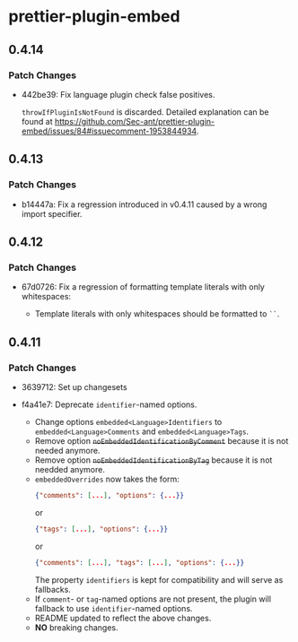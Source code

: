 # prettier-plugin-embed

## 0.4.14

### Patch Changes

- 442be39: Fix language plugin check false positives.

  `throwIfPluginIsNotFound` is discarded. Detailed explanation can be found at https://github.com/Sec-ant/prettier-plugin-embed/issues/84#issuecomment-1953844934.

## 0.4.13

### Patch Changes

- b14447a: Fix a regression introduced in v0.4.11 caused by a wrong import specifier.

## 0.4.12

### Patch Changes

- 67d0726: Fix a regression of formatting template literals with only whitespaces:

  - Template literals with only whitespaces should be formatted to ` `` `.

## 0.4.11

### Patch Changes

- 3639712: Set up changesets
- f4a41e7: Deprecate `identifier`-named options.

  - Change options `embedded<Language>Identifiers` to `embedded<Language>Comments` and `embedded<Language>Tags`.
  - Remove option ~~`noEmbeddedIdentificationByComment`~~ because it is not needed anymore.
  - Remove option ~~`noEmbeddedIdentificationByTag`~~ because it is not needded anymore.
  - `embeddedOverrides` now takes the form:
    ```json
    {"comments": [...], "options": {...}}
    ```
    or
    ```json
    {"tags": [...], "options": {...}}
    ```
    or
    ```json
    {"comments": [...], "tags": [...], "options": {...}}
    ```
    The property `identifiers` is kept for compatibility and will serve as fallbacks.
  - If `comment`- or `tag`-named options are not present, the plugin will fallback to use `identifier`-named options.
  - README updated to reflect the above changes.
  - **NO** breaking changes.
